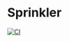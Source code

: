 # Sprinkler
[![CI](https://github.com/Medve01/Sprinkler/actions/workflows/test.yaml/badge.svg)](https://github.com/Medve01/Sprinkler/actions/workflows/test.yaml)